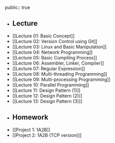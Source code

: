 public:: true

- ## Lecture
- [[Lecture 01: Basic Concept]]
- [[Lecture 02: Version Control using Git]]
- [[Lecture 03: Linux and Basic Manipulation]]
- [[Lecture 04: Network Programming]]
- [[Lecture 05: Basic Compiling Process]]
- [[Lecture 06: Assembler, Linker, Compiler]]
- [[Lecture 07: Regular Expression]]
- [[Lecture 08: Multi-threading Programming]]
- [[Lecture 09: Multi-processing Programming]]
- [[Lecture 10: Parallel Programming]]
- [[Lecture 11: Design Pattern (1)]]
- [[Lecture 12: Design Pattern (2)]]
- [[Lecture 13: Design Pattern (3)]]
- ## Homework
- [[Project 1: 1A2B]]
- [[Project 2: 1A2B (TCP version)]]